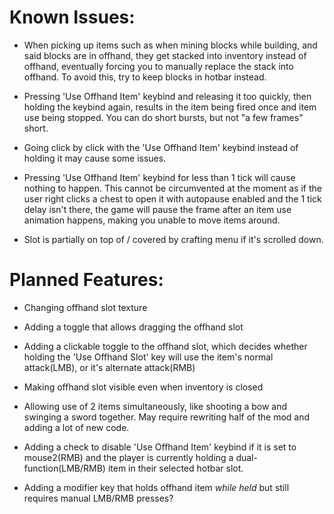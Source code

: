 # Known Issues:

- When picking up items such as when mining blocks while building, and said blocks are in offhand, they get stacked into inventory instead of offhand, eventually forcing you to manually replace the stack into offhand. To avoid this, try to keep blocks in hotbar instead.

- Pressing 'Use Offhand Item' keybind and releasing it too quickly, then holding the keybind again, results in the item being fired once and item use being stopped. You can do short bursts, but not "a few frames" short.

- Going click by click with the 'Use Offhand Item' keybind instead of holding it may cause some issues.

- Pressing 'Use Offhand Item' keybind for less than 1 tick will cause nothing to happen. This cannot be circumvented at the moment as if the user right clicks a chest to open it with autopause enabled and the 1 tick delay isn't there, the game will pause the frame after an item use animation happens, making you unable to move items around.

- Slot is partially on top of / covered by crafting menu if it's scrolled down. 
# Planned Features:

- Changing offhand slot texture

- Adding a toggle that allows dragging the offhand slot

- Adding a clickable toggle to the offhand slot, which decides whether holding the 'Use Offhand Slot' key will use the item's normal attack(LMB), or it's alternate attack(RMB)
- Making offhand slot visible even when inventory is closed

- Allowing use of 2 items simultaneously, like shooting a bow and swinging a sword together. May require rewriting half of the mod and adding a lot of new code.

- Adding a check to disable 'Use Offhand Item' keybind if it is set to mouse2(RMB) and the player is currently holding a dual-function(LMB/RMB) item in their selected hotbar slot.
- Adding a modifier key that holds offhand item *while held* but still requires manual LMB/RMB presses?
